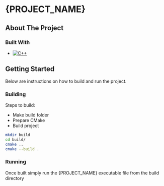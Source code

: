 # {PROJECT_NAME}

## About The Project

### Built With

* [![C++][cpp]][cpp-url]

## Getting Started

Below are instructions on how to build and run the project.

### Building

Steps to build:

* Make build folder
* Prepare CMake
* Build project

```sh
mkdir build
cd build/
cmake ..
cmake --build .
```

### Running

Once built simply run the {PROJECT_NAME} executable file from the build directory

[cpp]: https://img.shields.io/badge/C%2B%2B-00599C?style=for-the-badge&logo=c%2B%2B&logoColor=white
[cpp-url]: https://cplusplus.com
